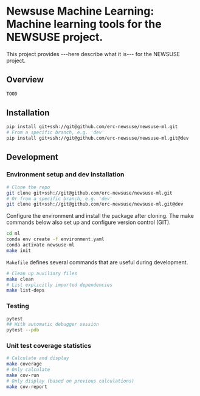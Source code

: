 # Newsuse Machine Learning: Machine learning tools for the NEWSUSE project.

This project provides ---here describe what it is--- for the NEWSUSE project.

## Overview

```bash
TOOD
```

## Installation

```bash
pip install git+ssh://git@github.com/erc-newsuse/newsuse-ml.git
# From a specific branch, e.g. 'dev'
pip install git+ssh://git@github.com/erc-newsuse/newsuse-ml.git@dev
```

## Development

### Environment setup and dev installation

```bash
# Clone the repo
git clone git+ssh://git@github.com/erc-newsuse/newsuse-ml.git
# Or from a specific branch, e.g. 'dev'
git clone git+ssh://git@github.com/erc-newsuse/newsuse-ml.git@dev
```

Configure the environment and install the package after cloning.
The make commands below also set up and configure version control (GIT).

```bash
cd ml
conda env create -f environment.yaml
conda activate newsuse-ml
make init
```

`Makefile` defines several commands that are useful during development.

```bash
# Clean up auxiliary files
make clean
# List explicitly imported dependencies
make list-deps
```

### Testing

```bash
pytest
## With automatic debugger session
pytest --pdb
```

### Unit test coverage statistics

```bash
# Calculate and display
make coverage
# Only calculate
make cov-run
# Only display (based on previous calculations)
make cov-report
```
